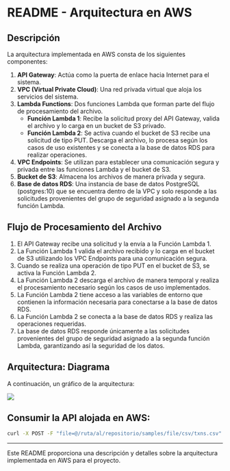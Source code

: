 # README - Arquitectura en AWS

## Descripción

La arquitectura implementada en AWS consta de los siguientes componentes:

1. **API Gateway**: Actúa como la puerta de enlace hacia Internet para el sistema.
2. **VPC (Virtual Private Cloud)**: Una red privada virtual que aloja los servicios del sistema.
3. **Lambda Functions**: Dos funciones Lambda que forman parte del flujo de procesamiento del archivo.
   - **Función Lambda 1**: Recibe la solicitud proxy del API Gateway, valida el archivo y lo carga en un bucket de S3 privado.
   - **Función Lambda 2**: Se activa cuando el bucket de S3 recibe una solicitud de tipo PUT. Descarga el archivo, lo procesa según los casos de uso existentes y se conecta a la base de datos RDS para realizar operaciones.
4. **VPC Endpoints**: Se utilizan para establecer una comunicación segura y privada entre las funciones Lambda y el bucket de S3.
5. **Bucket de S3**: Almacena los archivos de manera privada y segura.
6. **Base de datos RDS**: Una instancia de base de datos PostgreSQL (postgres:10) que se encuentra dentro de la VPC y solo responde a las solicitudes provenientes del grupo de seguridad asignado a la segunda función Lambda.

## Flujo de Procesamiento del Archivo

1. El API Gateway recibe una solicitud y la envía a la Función Lambda 1.
2. La Función Lambda 1 valida el archivo recibido y lo carga en el bucket de S3 utilizando los VPC Endpoints para una comunicación segura.
3. Cuando se realiza una operación de tipo PUT en el bucket de S3, se activa la Función Lambda 2.
4. La Función Lambda 2 descarga el archivo de manera temporal y realiza el procesamiento necesario según los casos de uso implementados.
5. La Función Lambda 2 tiene acceso a las variables de entorno que contienen la información necesaria para conectarse a la base de datos RDS.
6. La Función Lambda 2 se conecta a la base de datos RDS y realiza las operaciones requeridas.
7. La base de datos RDS responde únicamente a las solicitudes provenientes del grupo de seguridad asignado a la segunda función Lambda, garantizando así la seguridad de los datos.

## Arquitectura: Diagrama

A continuación, un gráfico de la arquitectura:

![](https://33333.cdn.cke-cs.com/kSW7V9NHUXugvhoQeFaf/images/bed64221e06d702f7997fb8a2fed084e22a4d6c131fd8756.jpg)

## Consumir la API alojada en AWS:
```bash
curl -X POST -F "file=@/ruta/al/repositorio/samples/file/csv/txns.csv" -F "filename=txns.csv" https://cgwjemuul9.execute-api.us-east-2.amazonaws.com/stg-stori/loadfile
```
---

Este README proporciona una descripción y detalles sobre la arquitectura implementada en AWS para el proyecto.